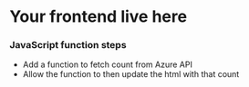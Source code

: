 # Your frontend live here

### JavaScript function steps

- Add a function to fetch count from Azure API
- Allow the function to then update the html with that count

